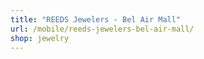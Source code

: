 ```yaml
---
title: "REEDS Jewelers - Bel Air Mall"
url: /mobile/reeds-jewelers-bel-air-mall/
shop: jewelry
---
```

